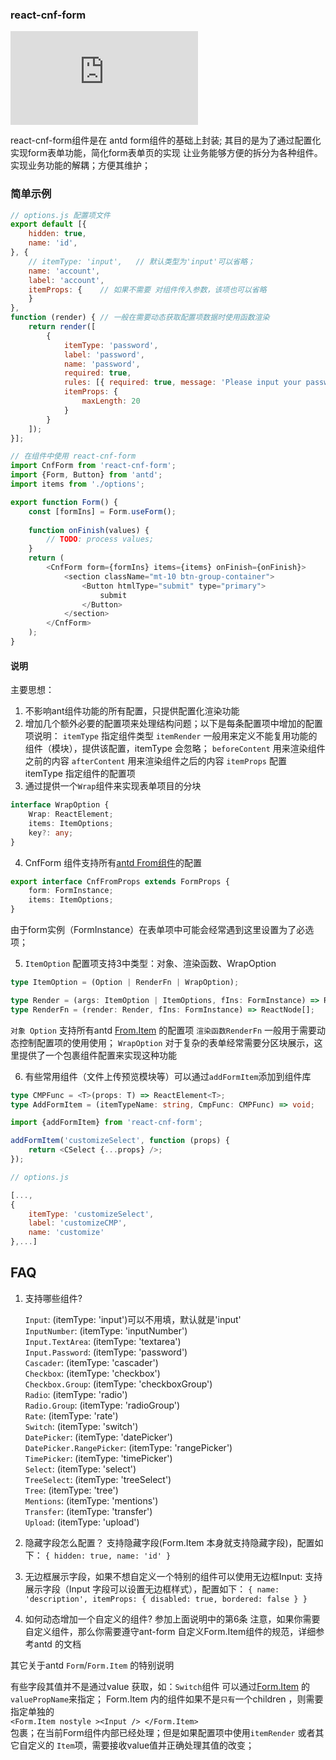 ### react-cnf-form

[![][bundlesize-js-image]][unpkg-js-url]

[bundlesize-js-image]: https://img.badgesize.io/https:/unpkg.com/react-cnf-form/dist/react-cnf-form.cjs.production.min.js?label=react_cnf_form.min.js&compression=gzip&style=flat
[unpkg-js-url]: https://unpkg.com/react-cnf-form/dist/react-cnf-form.cjs.production.min.js

react-cnf-form组件是在 antd form组件的基础上封装; 其目的是为了通过配置化实现form表单功能，简化form表单页的实现
让业务能够方便的拆分为各种组件。实现业务功能的解耦；方便其维护；

### 简单示例
```js
// options.js 配置项文件
export default [{
    hidden: true,
    name: 'id',
}, {
    // itemType: 'input',   // 默认类型为'input'可以省略；
    name: 'account',
    label: 'account',
    itemProps: {    // 如果不需要 对组件传入参数，该项也可以省略
    }
},
function (render) { // 一般在需要动态获取配置项数据时使用函数渲染
    return render([
        {
            itemType: 'password',
            label: 'password',
            name: 'password',
            required: true,
            rules: [{ required: true, message: 'Please input your password!' }],
            itemProps: {
                maxLength: 20
            }
        }
    ]);
}];
```
```js
// 在组件中使用 react-cnf-form 
import CnfForm from 'react-cnf-form';
import {Form, Button} from 'antd';
import items from './options';

export function Form() {
    const [formIns] = Form.useForm();
  
    function onFinish(values) {
        // TODO: process values;
    }
    return (
        <CnfForm form={formIns} items={items} onFinish={onFinish}>
            <section className="mt-10 btn-group-container">
                <Button htmlType="submit" type="primary">
                    submit
                </Button>
            </section>
        </CnfForm>    
    );
}
```


#### 说明
主要思想：
1. 不影响ant组件功能的所有配置，只提供配置化渲染功能
2. 增加几个额外必要的配置项来处理结构问题；以下是每条配置项中增加的配置项说明：
    `itemType` 指定组件类型
    `itemRender` 一般用来定义不能复用功能的组件（模块），提供该配置，itemType 会忽略；
    `beforeContent` 用来渲染组件之前的内容
    `afterContent` 用来渲染组件之后的内容
    `itemProps` 配置 itemType 指定组件的配置项
3. 通过提供一个`Wrap`组件来实现表单项目的分块
```typescript
interface WrapOption {
    Wrap: ReactElement;
    items: ItemOptions;
    key?: any;
}
```
4. CnfForm 组件支持所有[antd From组件](https://ant-design.gitee.io/components/form-cn/#Form)的配置
```typescript
export interface CnfFromProps extends FormProps {
    form: FormInstance;
    items: ItemOptions;
}
```
由于form实例（FormInstance）在表单项中可能会经常遇到这里设置为了必选项；

5. `ItemOption` 配置项支持3中类型：对象、渲染函数、WrapOption
```typescript
type ItemOption = (Option | RenderFn | WrapOption);

type Render = (args: ItemOption | ItemOptions, fIns: FormInstance) => ReactNode[];
type RenderFn = (render: Render, fIns: FormInstance) => ReactNode[];
```
   `对象 Option` 支持所有antd [From.Item](https://ant-design.gitee.io/components/form-cn/#Form.Item) 的配置项
   `渲染函数RenderFn` 一般用于需要动态控制配置项的使用使用；
   `WrapOption` 对于复杂的表单经常需要分区块展示，这里提供了一个包裹组件配置来实现这种功能
   
6. 有些常用组件（文件上传预览模块等）可以通过`addFormItem`添加到组件库
```typescript
type CMPFunc = <T>(props: T) => ReactElement<T>;
type AddFormItem = (itemTypeName: string, CmpFunc: CMPFunc) => void;
```
```js
import {addFormItem} from 'react-cnf-form';

addFormItem('customizeSelect', function (props) {
    return <CSelect {...props} />;
});
```
```js
// options.js

[...,
{
    itemType: 'customizeSelect',
    label: 'customizeCMP',
    name: 'customize'
},...]
```

## FAQ
1. 支持哪些组件?
    
    `Input`: (itemType: 'input')可以不用填，默认就是'input'\
    `InputNumber`: (itemType: 'inputNumber')\
    `Input.TextArea`: (itemType: 'textarea')\
    `Input.Password`: (itemType: 'password')\
    `Cascader`: (itemType: 'cascader')\
    `Checkbox`: (itemType: 'checkbox')\
    `Checkbox.Group`: (itemType: 'checkboxGroup')\
    `Radio`: (itemType: 'radio')\
    `Radio.Group`: (itemType: 'radioGroup')\
    `Rate`: (itemType: 'rate')\
    `Switch`: (itemType: 'switch')\
    `DatePicker`: (itemType: 'datePicker')\
    `DatePicker.RangePicker`: (itemType: 'rangePicker')\
    `TimePicker`: (itemType: 'timePicker')\
    `Select`: (itemType: 'select')\
    `TreeSelect`: (itemType: 'treeSelect')\
    `Tree`: (itemType: 'tree')\
    `Mentions`: (itemType: 'mentions')\
    `Transfer`: (itemType: 'transfer')\
    `Upload`: (itemType: 'upload')
     
2. 隐藏字段怎么配置？
    支持隐藏字段(Form.Item 本身就支持隐藏字段)，配置如下：
    `
        {
             hidden: true,
             name: 'id'
         }
     `
3. 无边框展示字段，如果不想自定义一个特别的组件可以使用无边框Input:
     支持展示字段（Input 字段可以设置无边框样式），配置如下：
     `
     {
        name: 'description',
        itemProps: {
            disabled: true,
            bordered: false
        }
     }
     `
4. 如何动态增加一个自定义的组件?
    参加上面说明中的第6条
    注意，如果你需要自定义组件，那么你需要遵守ant-form 自定义Form.Item组件的规范，详细参考antd 的文档


其它关于antd `Form`/`Form.Item` 的特别说明

有些字段其值并不是通过value 获取，如：`Switch`组件 可以通过[Form.Item](https://ant-design.gitee.io/components/form-cn/#Form.Item) 的`valuePropName`来指定；
Form.Item 内的组件如果不是`只有`一个children ，则需要指定单独的\
`<Form.Item nostyle ><Input /> </Form.Item>` \
包裹；在当前Form组件内部已经处理；但是如果配置项中使用`itemRender` 或者其它自定义的
`Item`项，需要接收value值并正确处理其值的改变；


